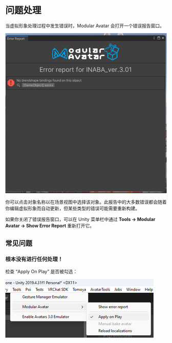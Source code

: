 ﻿---
sidebar_position: 6
---

# 问题处理

当虚拟形象处理过程中发生错误时，Modular Avatar 会打开一个错误报告窗口。

![Error window](error-window.png)

你可以点击对象名称以在场景视图中选择该对象。此报告中的大多数错误都会随着你编辑虚拟形象而自动更新，但某些类型的错误可能需要重新构建。

如果你关闭了错误报告窗口，可以在 Unity 菜单栏中通过 **Tools -> Modular Avatar -> Show Error Report** 重新打开它。

## 常见问题

### 根本没有进行任何处理！

检查 “Apply On Play” 是否被勾选：

![Apply On Play](apply-on-play.png)